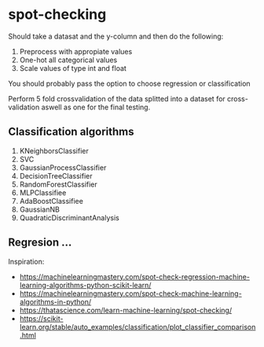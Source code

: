 # spot-checking

Should take a datasat and the y-column and then do the following:

1. Preprocess with appropiate values
2. One-hot all categorical values
3. Scale values of type int and float

You should probably pass the option to choose regression or classification

Perform 5 fold crossvalidation of the data splitted into a dataset for cross-validation aswell as one for the final testing.

## Classification algorithms

1. KNeighborsClassifier
2. SVC
3. GaussianProcessClassifier
4. DecisionTreeClassifier
5. RandomForestClassifier
6. MLPClassifiee
7. AdaBoostClassifiee
8. GaussianNB
9. QuadraticDiscriminantAnalysis

## Regresion ...


Inspiration:
- https://machinelearningmastery.com/spot-check-regression-machine-learning-algorithms-python-scikit-learn/
- https://machinelearningmastery.com/spot-check-machine-learning-algorithms-in-python/
- https://thatascience.com/learn-machine-learning/spot-checking/
- https://scikit-learn.org/stable/auto_examples/classification/plot_classifier_comparison.html
